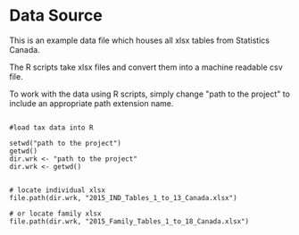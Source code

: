# Data Source

This is an example data file which houses all xlsx tables from Statistics Canada.

The R scripts take  xlsx files and convert them into a machine readable csv file.

To work with the data using R scripts, simply change "path to the project" to include an appropriate path extension name.

```{r }

#load tax data into R

setwd("path to the project")
getwd()
dir.wrk <- "path to the project"
dir.wrk <- getwd()


# locate individual xlsx
file.path(dir.wrk, "2015_IND_Tables_1_to_13_Canada.xlsx") 

# or locate family xlsx
file.path(dir.wrk, "2015_Family_Tables_1_to_18_Canada.xlsx") 

```